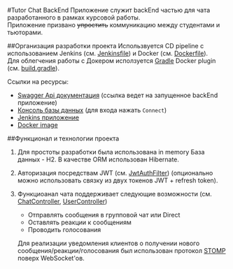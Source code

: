 #Tutor Chat BackEnd
Приложение служит backEnd частью для чата разработанного в рамках курсовой работы.<br/>
Приложение призвано ~~упростить~~ коммуникацию между студентами и тьюторами.

##Организация разработки проекта
Использвуется CD pipeline с использованием Jenkins (см. [Jenkinsfile](./Jenkinsfile)) и Docker (см. [Dockerfile](./Dockerfile)).<br/>
Для облегчения работы с Докером исползуется [Gradle](https://gradle.org/) Docker plugin (см. [build.gradle](./build.gradle)).

Ссылки на ресурсы:

- [Swagger Api документация][0] (ссылка ведет на запущенное backEnd приложение)
- [Консоль базы данных][1] (для входа нажать `Connect`)
- [Jenkins приложение][2]
- [Docker image][3]

##Функционал и технологии проекта
1. Для простоты разработки была использована in memory База данных - H2. В качестве ORM использован Hibernate.
2. Авторизация  посредствам JWT (см. [JwtAuthFilter][5]) (опционально можно использовать связку из двух токенов JWT + refresh token).
3. Функциоанал чата поддерживает следующие возможности (см. [ChatController][6], [UserController][7])
    - Отправлять сообщения в групповой чат или Direct
    - Оставлять реакции к сообщениям
    - Проводить голосования
    
    Для реализации уведомления клиентов о получении нового сообщения/реакции/голосования был использован протокол [STOMP][4] поверх WebSocket'ов.


[0]: (http://168.119.101.26:8081/swagger-ui.html)
[1]: (http://168.119.101.26:8081/h2-console)
[2]: (http://168.119.101.26:8080/job/tutor-chat/)
[3]: (https://hub.docker.com/repository/docker/kilev/tutorchat-backend)
[4]: (http://stomp.github.io/stomp-specification-1.2.html)

[5]: (./src/main/java/com/kil/tutor/security/JwtAuthFilter.java)
[6]: (./src/main/java/com/kil/tutor/controller/ChatController.java)
[7]: (./src/main/java/com/kil/tutor/controller/UserController.java)
